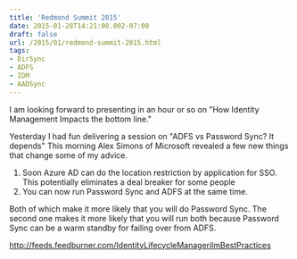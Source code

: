 ```yaml
---
title: 'Redmond Summit 2015'
date: 2015-01-28T14:21:00.002-07:00
draft: false
url: /2015/01/redmond-summit-2015.html
tags: 
- DirSync
- ADFS
- IDM
- AADSync
---
```


I am looking forward to presenting in an hour or so on "How Identity Management Impacts the bottom line."  
  
Yesterday I had fun delivering a session on "ADFS vs Password Sync? It depends" This morning Alex Simons of Microsoft revealed a few new things that change some of my advice.  
1) Soon Azure AD can do the location restriction by application for SSO. This potentially eliminates a deal breaker for some people  
2) You can now run Password Sync and ADFS at the same time.  
  
Both of which make it more likely that you will do Password Sync. The second one makes it more likely that you will run both because Password Sync can be a warm standby for failing over from ADFS.

http://feeds.feedburner.com/IdentityLifecycleManagerilmBestPractices